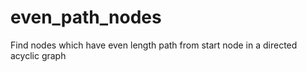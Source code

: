 # even_path_nodes
Find nodes which have even length path from start node  in a directed acyclic graph

